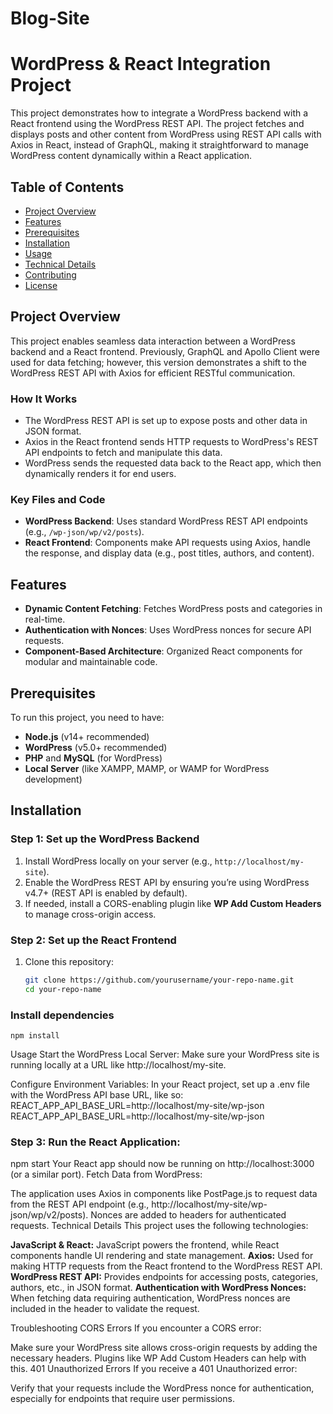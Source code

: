 # Blog-Site
# WordPress & React Integration Project

This project demonstrates how to integrate a WordPress backend with a React frontend using the WordPress REST API. The project fetches and displays posts and other content from WordPress using REST API calls with Axios in React, instead of GraphQL, making it straightforward to manage WordPress content dynamically within a React application.

## Table of Contents
- [Project Overview](#project-overview)
- [Features](#features)
- [Prerequisites](#prerequisites)
- [Installation](#installation)
- [Usage](#usage)
- [Technical Details](#technical-details)
- [Contributing](#contributing)
- [License](#license)

## Project Overview

This project enables seamless data interaction between a WordPress backend and a React frontend. Previously, GraphQL and Apollo Client were used for data fetching; however, this version demonstrates a shift to the WordPress REST API with Axios for efficient RESTful communication.

### How It Works
- The WordPress REST API is set up to expose posts and other data in JSON format.
- Axios in the React frontend sends HTTP requests to WordPress's REST API endpoints to fetch and manipulate this data.
- WordPress sends the requested data back to the React app, which then dynamically renders it for end users.

### Key Files and Code
- **WordPress Backend**: Uses standard WordPress REST API endpoints (e.g., `/wp-json/wp/v2/posts`).
- **React Frontend**: Components make API requests using Axios, handle the response, and display data (e.g., post titles, authors, and content).
  
## Features

- **Dynamic Content Fetching**: Fetches WordPress posts and categories in real-time.
- **Authentication with Nonces**: Uses WordPress nonces for secure API requests.
- **Component-Based Architecture**: Organized React components for modular and maintainable code.
  
## Prerequisites

To run this project, you need to have:
- **Node.js** (v14+ recommended)
- **WordPress** (v5.0+ recommended)
- **PHP** and **MySQL** (for WordPress)
- **Local Server** (like XAMPP, MAMP, or WAMP for WordPress development)

## Installation

### Step 1: Set up the WordPress Backend
1. Install WordPress locally on your server (e.g., `http://localhost/my-site`).
2. Enable the WordPress REST API by ensuring you’re using WordPress v4.7+ (REST API is enabled by default).
3. If needed, install a CORS-enabling plugin like **WP Add Custom Headers** to manage cross-origin access.

### Step 2: Set up the React Frontend
1. Clone this repository:
   ```bash
   git clone https://github.com/yourusername/your-repo-name.git
   cd your-repo-name
   
### Install dependencies
```
npm install
```
Usage
Start the WordPress Local Server: Make sure your WordPress site is running locally at a URL like http://localhost/my-site.

Configure Environment Variables: In your React project, set up a .env file with the WordPress API base URL, like so:
REACT_APP_API_BASE_URL=http://localhost/my-site/wp-json
REACT_APP_API_BASE_URL=http://localhost/my-site/wp-json

### Step 3: Run the React Application:
npm start
Your React app should now be running on http://localhost:3000 (or a similar port).
Fetch Data from WordPress:

The application uses Axios in components like PostPage.js to request data from the REST API endpoint (e.g., http://localhost/my-site/wp-json/wp/v2/posts).
Nonces are added to headers for authenticated requests.
Technical Details
This project uses the following technologies:

**JavaScript & React:** JavaScript powers the frontend, while React components handle UI rendering and state management.
**Axios:** Used for making HTTP requests from the React frontend to the WordPress REST API.
**WordPress REST API:** Provides endpoints for accessing posts, categories, authors, etc., in JSON format.
**Authentication with WordPress Nonces:** When fetching data requiring authentication, WordPress nonces are included in the header to validate the request.

Troubleshooting
CORS Errors
If you encounter a CORS error:

Make sure your WordPress site allows cross-origin requests by adding the necessary headers. Plugins like WP Add Custom Headers can help with this.
401 Unauthorized Errors
If you receive a 401 Unauthorized error:

Verify that your requests include the WordPress nonce for authentication, especially for endpoints that require user permissions.
